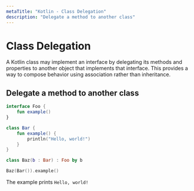 ```yaml
---
metaTitle: "Kotlin - Class Delegation"
description: "Delegate a method to another class"
---
```


# Class Delegation


A Kotlin class may implement an interface by delegating its methods and properties to another object that implements that interface. This provides a way to compose behavior using association rather than inheritance.



## Delegate a method to another class


```kotlin
interface Foo {
    fun example()
}

class Bar {
    fun example() {
        println("Hello, world!")
    }
}

class Baz(b : Bar) : Foo by b

Baz(Bar()).example()

```

The example prints `Hello, world!`

